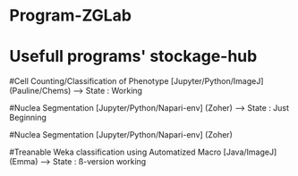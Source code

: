 # Program-ZGLab
# Usefull programs' stockage-hub

#Cell Counting/Classification of Phenotype [Jupyter/Python/ImageJ] (Pauline/Chems)
    --> State : Working


#Nuclea Segmentation [Jupyter/Python/Napari-env]  (Zoher)
    --> State : Just Beginning

#Nuclea Segmentation [Jupyter/Python/Napari-env] (Zoher)

#Treanable Weka classification using Automatized Macro [Java/ImageJ] (Emma)
    --> State : ß-version working